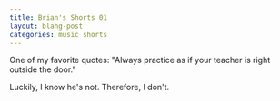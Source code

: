 ```yaml
---
title: Brian's Shorts 01
layout: blahg-post
categories: music shorts
---
```


One of my favorite quotes: "Always practice as if your teacher is right outside the door."

Luckily, I know he's not. Therefore, I don't.
